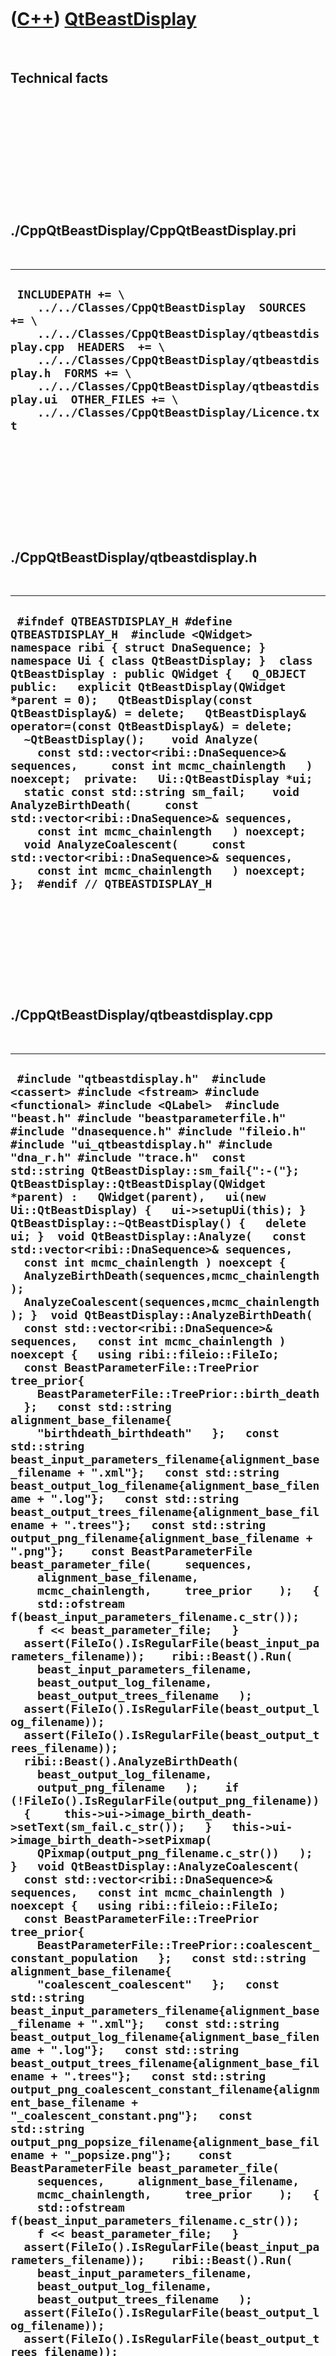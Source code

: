 



 

 

 

 

 

([C++](Cpp.htm)) [QtBeastDisplay](CppQtBeastDisplay.htm)
========================================================

 

Technical facts
---------------

 

 

 

 

 

 

./CppQtBeastDisplay/CppQtBeastDisplay.pri
-----------------------------------------

 

  --------------------------------------------------------------------------------------------------------------------------------------------------------------------------------------------------------------------------------------------------------------------------------------------------------------------------------------
  ` INCLUDEPATH += \     ../../Classes/CppQtBeastDisplay  SOURCES += \     ../../Classes/CppQtBeastDisplay/qtbeastdisplay.cpp  HEADERS  += \     ../../Classes/CppQtBeastDisplay/qtbeastdisplay.h  FORMS += \     ../../Classes/CppQtBeastDisplay/qtbeastdisplay.ui  OTHER_FILES += \     ../../Classes/CppQtBeastDisplay/Licence.txt`
  --------------------------------------------------------------------------------------------------------------------------------------------------------------------------------------------------------------------------------------------------------------------------------------------------------------------------------------

 

 

 

 

 

./CppQtBeastDisplay/qtbeastdisplay.h
------------------------------------

 

  ----------------------------------------------------------------------------------------------------------------------------------------------------------------------------------------------------------------------------------------------------------------------------------------------------------------------------------------------------------------------------------------------------------------------------------------------------------------------------------------------------------------------------------------------------------------------------------------------------------------------------------------------------------------------------------------------------------------------------------------------------------------------------------------------------------------------------------------------------------------------------------------------
  ` #ifndef QTBEASTDISPLAY_H #define QTBEASTDISPLAY_H  #include <QWidget>  namespace ribi { struct DnaSequence; } namespace Ui { class QtBeastDisplay; }  class QtBeastDisplay : public QWidget {   Q_OBJECT  public:   explicit QtBeastDisplay(QWidget *parent = 0);   QtBeastDisplay(const QtBeastDisplay&) = delete;   QtBeastDisplay& operator=(const QtBeastDisplay&) = delete;   ~QtBeastDisplay();    void Analyze(     const std::vector<ribi::DnaSequence>& sequences,     const int mcmc_chainlength   ) noexcept;  private:   Ui::QtBeastDisplay *ui;    static const std::string sm_fail;    void AnalyzeBirthDeath(     const std::vector<ribi::DnaSequence>& sequences,     const int mcmc_chainlength   ) noexcept;   void AnalyzeCoalescent(     const std::vector<ribi::DnaSequence>& sequences,     const int mcmc_chainlength   ) noexcept; };  #endif // QTBEASTDISPLAY_H`
  ----------------------------------------------------------------------------------------------------------------------------------------------------------------------------------------------------------------------------------------------------------------------------------------------------------------------------------------------------------------------------------------------------------------------------------------------------------------------------------------------------------------------------------------------------------------------------------------------------------------------------------------------------------------------------------------------------------------------------------------------------------------------------------------------------------------------------------------------------------------------------------------------

 

 

 

 

 

./CppQtBeastDisplay/qtbeastdisplay.cpp
--------------------------------------

 

  ----------------------------------------------------------------------------------------------------------------------------------------------------------------------------------------------------------------------------------------------------------------------------------------------------------------------------------------------------------------------------------------------------------------------------------------------------------------------------------------------------------------------------------------------------------------------------------------------------------------------------------------------------------------------------------------------------------------------------------------------------------------------------------------------------------------------------------------------------------------------------------------------------------------------------------------------------------------------------------------------------------------------------------------------------------------------------------------------------------------------------------------------------------------------------------------------------------------------------------------------------------------------------------------------------------------------------------------------------------------------------------------------------------------------------------------------------------------------------------------------------------------------------------------------------------------------------------------------------------------------------------------------------------------------------------------------------------------------------------------------------------------------------------------------------------------------------------------------------------------------------------------------------------------------------------------------------------------------------------------------------------------------------------------------------------------------------------------------------------------------------------------------------------------------------------------------------------------------------------------------------------------------------------------------------------------------------------------------------------------------------------------------------------------------------------------------------------------------------------------------------------------------------------------------------------------------------------------------------------------------------------------------------------------------------------------------------------------------------------------------------------------------------------------------------------------------------------------------------------------------------------------------------------------------------------------------------------------------------------------------------------------------------------------------------------------------------------------------------------------------------------------------------------------------------------------------------------------------------------------------------------------------------------------------------------------------------------------------------------------------------------------------------------------------------------------------------------------------------------------------------------------------------------------------------------------------------------------------------------------------------------------------------------------------------------------------------------------------------------------------------------------------------------------------------------------------------------------------------------------------------------------------------------------------------------------------------------------------------------------------------------------------------------------------------------------------------------------------------------------------------------------------------------------------------------------------------------------------------------------------------------------------------------------------------------------------------------------------------------------------------------------------------------------------------------------------------------------------------------------------------------------
  ` #include "qtbeastdisplay.h"  #include <cassert> #include <fstream> #include <functional> #include <QLabel>  #include "beast.h" #include "beastparameterfile.h" #include "dnasequence.h" #include "fileio.h" #include "ui_qtbeastdisplay.h" #include "dna_r.h" #include "trace.h"  const std::string QtBeastDisplay::sm_fail{":-("};  QtBeastDisplay::QtBeastDisplay(QWidget *parent) :   QWidget(parent),   ui(new Ui::QtBeastDisplay) {   ui->setupUi(this); }  QtBeastDisplay::~QtBeastDisplay() {   delete ui; }  void QtBeastDisplay::Analyze(   const std::vector<ribi::DnaSequence>& sequences,   const int mcmc_chainlength ) noexcept {   AnalyzeBirthDeath(sequences,mcmc_chainlength);   AnalyzeCoalescent(sequences,mcmc_chainlength); }  void QtBeastDisplay::AnalyzeBirthDeath(   const std::vector<ribi::DnaSequence>& sequences,   const int mcmc_chainlength ) noexcept {   using ribi::fileio::FileIo;   const BeastParameterFile::TreePrior tree_prior{     BeastParameterFile::TreePrior::birth_death   };   const std::string alignment_base_filename{     "birthdeath_birthdeath"   };   const std::string beast_input_parameters_filename{alignment_base_filename + ".xml"};   const std::string beast_output_log_filename{alignment_base_filename + ".log"};   const std::string beast_output_trees_filename{alignment_base_filename + ".trees"};   const std::string output_png_filename{alignment_base_filename + ".png"};    const BeastParameterFile beast_parameter_file(     sequences,     alignment_base_filename,     mcmc_chainlength,     tree_prior    );   {     std::ofstream f(beast_input_parameters_filename.c_str());     f << beast_parameter_file;   }    assert(FileIo().IsRegularFile(beast_input_parameters_filename));    ribi::Beast().Run(     beast_input_parameters_filename,     beast_output_log_filename,     beast_output_trees_filename   );    assert(FileIo().IsRegularFile(beast_output_log_filename));   assert(FileIo().IsRegularFile(beast_output_trees_filename));   ribi::Beast().AnalyzeBirthDeath(     beast_output_log_filename,     output_png_filename   );    if (!FileIo().IsRegularFile(output_png_filename))   {     this->ui->image_birth_death->setText(sm_fail.c_str());   }   this->ui->image_birth_death->setPixmap(     QPixmap(output_png_filename.c_str())   ); }   void QtBeastDisplay::AnalyzeCoalescent(   const std::vector<ribi::DnaSequence>& sequences,   const int mcmc_chainlength ) noexcept {   using ribi::fileio::FileIo;   const BeastParameterFile::TreePrior tree_prior{     BeastParameterFile::TreePrior::coalescent_constant_population   };   const std::string alignment_base_filename{     "coalescent_coalescent"   };   const std::string beast_input_parameters_filename{alignment_base_filename + ".xml"};   const std::string beast_output_log_filename{alignment_base_filename + ".log"};   const std::string beast_output_trees_filename{alignment_base_filename + ".trees"};   const std::string output_png_coalescent_constant_filename{alignment_base_filename + "_coalescent_constant.png"};   const std::string output_png_popsize_filename{alignment_base_filename + "_popsize.png"};    const BeastParameterFile beast_parameter_file(     sequences,     alignment_base_filename,     mcmc_chainlength,     tree_prior    );   {     std::ofstream f(beast_input_parameters_filename.c_str());     f << beast_parameter_file;   }    assert(FileIo().IsRegularFile(beast_input_parameters_filename));    ribi::Beast().Run(     beast_input_parameters_filename,     beast_output_log_filename,     beast_output_trees_filename   );    assert(FileIo().IsRegularFile(beast_output_log_filename));   assert(FileIo().IsRegularFile(beast_output_trees_filename));    ribi::Beast().AnalyzeCoalescent(     beast_output_log_filename,     output_png_coalescent_constant_filename,     output_png_popsize_filename   );    if (!FileIo().IsRegularFile(output_png_coalescent_constant_filename))   {     ui->image_coalescent_coalescent_constant->setText(sm_fail.c_str());   }   else   {     ui->image_coalescent_coalescent_constant->setPixmap(       QPixmap(output_png_coalescent_constant_filename.c_str())     );   }   if (!FileIo().IsRegularFile(output_png_popsize_filename))   {     ui->image_coalescent_popsize->setText(sm_fail.c_str());   }   else   {     ui->image_coalescent_popsize->setPixmap(       QPixmap(output_png_popsize_filename.c_str())     );   } }`
  ----------------------------------------------------------------------------------------------------------------------------------------------------------------------------------------------------------------------------------------------------------------------------------------------------------------------------------------------------------------------------------------------------------------------------------------------------------------------------------------------------------------------------------------------------------------------------------------------------------------------------------------------------------------------------------------------------------------------------------------------------------------------------------------------------------------------------------------------------------------------------------------------------------------------------------------------------------------------------------------------------------------------------------------------------------------------------------------------------------------------------------------------------------------------------------------------------------------------------------------------------------------------------------------------------------------------------------------------------------------------------------------------------------------------------------------------------------------------------------------------------------------------------------------------------------------------------------------------------------------------------------------------------------------------------------------------------------------------------------------------------------------------------------------------------------------------------------------------------------------------------------------------------------------------------------------------------------------------------------------------------------------------------------------------------------------------------------------------------------------------------------------------------------------------------------------------------------------------------------------------------------------------------------------------------------------------------------------------------------------------------------------------------------------------------------------------------------------------------------------------------------------------------------------------------------------------------------------------------------------------------------------------------------------------------------------------------------------------------------------------------------------------------------------------------------------------------------------------------------------------------------------------------------------------------------------------------------------------------------------------------------------------------------------------------------------------------------------------------------------------------------------------------------------------------------------------------------------------------------------------------------------------------------------------------------------------------------------------------------------------------------------------------------------------------------------------------------------------------------------------------------------------------------------------------------------------------------------------------------------------------------------------------------------------------------------------------------------------------------------------------------------------------------------------------------------------------------------------------------------------------------------------------------------------------------------------------------------------------------------------------------------------------------------------------------------------------------------------------------------------------------------------------------------------------------------------------------------------------------------------------------------------------------------------------------------------------------------------------------------------------------------------------------------------------------------------------------------------------------------------------------------

 

 

 

 

 





 

[![Valid XHTML 1.0 Strict](valid-xhtml10.png){width="88"
height="31"}](http://validator.w3.org/check?uri=referer)

This page has been created by the [tool](Tools.htm)
[CodeToHtml](ToolCodeToHtml.htm)

